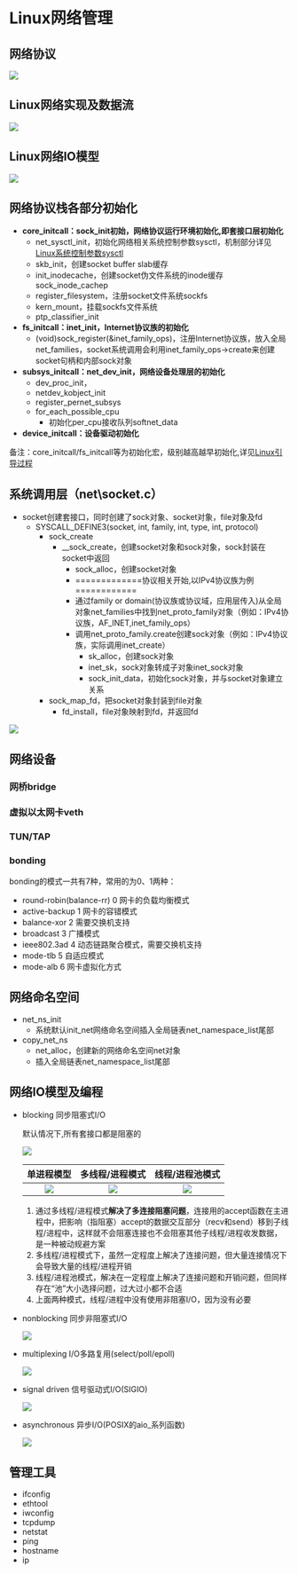 # Linux网络管理 #

## 网络协议 ##
![](doc/protocols.png)

## Linux网络实现及数据流 ##
![](doc/Network_data_flow_through_kernel.png)

## Linux网络IO模型 ##
![](doc/io-model.png)

## 网络协议栈各部分初始化 ##
- **core_initcall：sock\_init初始，网络协议运行环境初始化,即套接口层初始化**
	- net\_sysctl\_init，初始化网络相关系统控制参数sysctl，机制部分详见[Linux系统控制参数sysctl](Linux系统控制参数sysctl.md)
	- skb_init，创建socket buffer slab缓存
	- init_inodecache，创建socket伪文件系统的inode缓存sock_inode_cachep
	- register_filesystem，注册socket文件系统sockfs
	- kern_mount，挂载sockfs文件系统
	- ptp_classifier_init
- **fs\_initcall：inet\_init，Internet协议族的初始化**
	- (void)sock_register(&inet_family_ops)，注册Internet协议族，放入全局net\_families，socket系统调用会利用inet\_family\_ops->create来创建socket句柄和内部sock对象
- **subsys\_initcall：net\_dev_init，网络设备处理层的初始化**
	- dev\_proc_init，
	- netdev\_kobject_init
	- register\_pernet_subsys
	- for\_each\_possible\_cpu
		- 初始化per\_cpu接收队列softnet\_data
- **device\_initcall：设备驱动初始化**

备注：core\_initcall/fs\_initcall等为初始化宏，级别越高越早初始化,详见[Linux引导过程](Linux引导过程.md)

## 系统调用层（net\socket.c） ##
- socket创建套接口，同时创建了sock对象、socket对象，file对象及fd
	- SYSCALL_DEFINE3(socket, int, family, int, type, int, protocol)
		- sock_create
			- __sock\_create，创建socket对象和sock对象，sock封装在socket中返回
				- sock_alloc，创建socket对象
				- =============协议相关开始,以IPv4协议族为例============
				- 通过family or domain(协议族或协议域，应用层传入)从全局对象net_families中找到net_proto_family对象（例如：IPv4协议族，AF\_INET,inet_family_ops）
				- 调用net_proto_family.create创建sock对象（例如：IPv4协议族，实际调用inet_create）
					- sk_alloc，创建sock对象
					- inet_sk，sock对象转成子对象inet_sock对象
					- sock_init_data，初始化sock对象，并与socket对象建立关系
		- sock_map_fd，把socket对象封装到file对象
			- fd_install，file对象映射到fd，并返回fd

![](doc/net.png)

## 网络设备 ##

### 网桥bridge ###

### 虚拟以太网卡veth ###

### TUN/TAP ###

### bonding ###

  bonding的模式一共有7种，常用的为0、1两种：

- round-robin(balance-rr)  0  网卡的负载均衡模式
- active-backup  1 网卡的容错模式
- balance-xor  2 需要交换机支持
- broadcast  3 广播模式
- ieee802.3ad  4 动态链路聚合模式，需要交换机支持
- mode-tlb  5 自适应模式
- mode-alb  6 网卡虚拟化方式

## 网络命名空间 ##
- net_ns_init
	- 系统默认init_net网络命名空间插入全局链表net_namespace_list尾部
- copy_net_ns
	- net_alloc，创建新的网络命名空间net对象
	- 插入全局链表net_namespace_list尾部

## 网络IO模型及编程 ##
- blocking 同步阻塞式I/O
	
	默认情况下,所有套接口都是阻塞的
		
	![](doc/blocking.png)

	单进程模型             |  多线程/进程模式 | 线程/进程池模式
	:-------------------------:|:-------------------------:|:-------------------------:
	![](doc/network-singleprocess.png)  |  ![](doc/network-multithread.png) |  ![](doc/network-threadpool.png)

	1. 通过多线程/进程模式**解决了多连接阻塞问题**，连接用的accept函数在主进程中，把影响（指阻塞）accept的数据交互部分（recv和send）移到子线程/进程中，这样就不会阻塞连接也不会阻塞其他子线程/进程收发数据，是一种被动规避方案
	2. 多线程/进程模式下，虽然一定程度上解决了连接问题，但大量连接情况下会导致大量的线程/进程开销
	3. 线程/进程池模式，解决在一定程度上解决了连接问题和开销问题，但同样存在“池”大小选择问题，过大过小都不合适
	4. 上面两种模式，线程/进程中没有使用非阻塞I/O，因为没有必要

- nonblocking 同步非阻塞式I/O

	![](doc/nonblocking.png)

- multiplexing I/O多路复用(select/poll/epoll)

	![](doc/multiplexing.png)

- signal driven 信号驱动式I/O(SIGIO)

	![](doc/signal-driven.png)

- asynchronous 异步I/O(POSIX的aio_系列函数)

	![](doc/asynchronous.png)

## 管理工具 ##
- ifconfig
- ethtool
- iwconfig
- tcpdump
- netstat
- ping
- hostname
- ip
